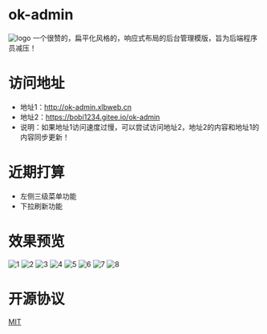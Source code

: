 # ok-admin
![logo](https://raw.githubusercontent.com/bobi1234/ok-admin/master/images/readme/logo.png)
一个很赞的，扁平化风格的，响应式布局的后台管理模版，旨为后端程序员减压！

# 访问地址
- 地址1：http://ok-admin.xlbweb.cn
- 地址2：https://bobi1234.gitee.io/ok-admin
- 说明：如果地址1访问速度过慢，可以尝试访问地址2，地址2的内容和地址1的内容同步更新！

# 近期打算
- 左侧三级菜单功能
- 下拉刷新功能

# 效果预览
![1](https://raw.githubusercontent.com/bobi1234/ok-admin/master/images/readme/1.png)
![2](https://raw.githubusercontent.com/bobi1234/ok-admin/master/images/readme/2.png)
![3](https://raw.githubusercontent.com/bobi1234/ok-admin/master/images/readme/3.png)
![4](https://raw.githubusercontent.com/bobi1234/ok-admin/master/images/readme/4.png)
![5](https://raw.githubusercontent.com/bobi1234/ok-admin/master/images/readme/5.png)
![6](https://raw.githubusercontent.com/bobi1234/ok-admin/master/images/readme/6.png)
![7](https://raw.githubusercontent.com/bobi1234/ok-admin/master/images/readme/7.png)
![8](https://raw.githubusercontent.com/bobi1234/ok-admin/master/images/readme/8.png)

# 开源协议
[MIT](https://github.com/bobi1234/ok-admin/blob/master/LICENSE)
